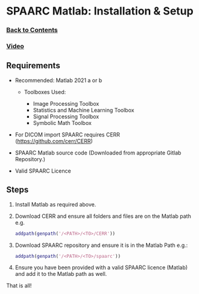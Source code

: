 # SPAARC Matlab: Installation & Setup

### [Back to Contents](README.md)

### [Video](videos/1_b_SPAARC_Matlab_installation.mov)

## Requirements

- Recommended: Matlab 2021 a or b

  - Toolboxes Used:

    - Image Processing Toolbox
    - Statistics and Machine Learning Toolbox
    - Signal Processing Toolbox
    - Symbolic Math Toolbox

    
- For DICOM import SPAARC requires CERR (https://github.com/cerr/CERR)

- SPAARC Matlab source code (Downloaded from appropriate Gitlab Repository.)

- Valid SPAARC Licence 

## Steps 

1. Install Matlab as required above. 
2. Download CERR and ensure all folders and files are on the Matlab path e.g.
    ```MATLAB
    addpath(genpath('/<PATH>/<TO>/CERR'))
    ```
3. Download SPAARC repository and ensure it is in the Matlab Path e.g.:
    ```MATLAB
    addpath(genpath('/<PATH>/<TO>/spaarc'))
    ```

4. Ensure you have been provided with a valid SPAARC licence (Matlab) and add it to the Matlab path as well. 

That is all!